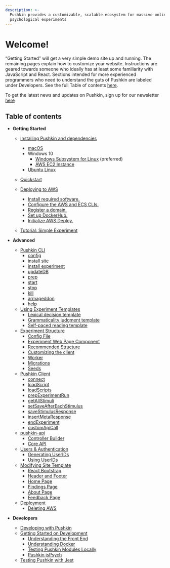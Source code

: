 ```yaml
---
description: >-
  Pushkin provides a customizable, scalable ecosystem for massive online
  psychological experiments
---
```


# Welcome!

“Getting Started” will get a very simple demo site up and running. The remaining pages explain how to customize your website. Instructions are geared towards someone who ideally has at least some familiarity with JavaScript and React. Sections intended for more experienced programmers who need to understand the guts of Pushkin are labeled under Developers. See the full Table of contents [here](./#table-of-contents).

To get the latest news and updates on Pushkin, sign up for our newsletter [here](https://groups.google.com/g/pushkinjs)

## Table of contents

* **Getting Started**
  * [Installing Pushkin and dependencies](getting-started/installing-pushkin-and-dependencies/)
    * [macOS](getting-started/installing-pushkin-and-dependencies/macos-install.md)
    * Windows 10
      * [Windows Subsystem for Linux](getting-started/installing-pushkin-and-dependencies/windows-install.md) (preferred)
      * [AWS EC2 Instance](getting-started/installing-pushkin-and-dependencies/ec2-install.md) 
    * [Ubuntu Linux](getting-started/installing-pushkin-and-dependencies/ubuntu-install.md)
  * [Quickstart](getting-started/quickstart/)
  * [Deploying to AWS](getting-started/deploying-to-aws/README.md)
    * [Install required software.](getting-started/deploying-to-aws/install-required-software.md)
    * [Configure the AWS and ECS CLIs.](getting-started/deploying-to-aws/configure-aws-and-ecs-clis.md)
    * [Register a domain.](getting-started/deploying-to-aws/domain-registration.md)
    * [Set up DockerHub.](getting-started/deploying-to-aws/dockerhub.md)
    * [Initialize AWS Deploy.](getting-started/deploying-to-aws/initializing-aws-deploy.md)

  * [Tutorial: Simple Experiment](getting-started/tutorial-simple-experiment.md)
* **Advanced**
  * [Pushkin CLI](advanced/pushkin-cli.md)
    * [config](advanced/pushkin-cli.md#config)
    * [install site](advanced/pushkin-cli.md#install-site)
    * [install experiment](advanced/pushkin-cli.md#install-experiment)
    * [updateDB](advanced/pushkin-cli.md#updatedb)
    * [prep](advanced/pushkin-cli.md#prep)
    * [start](advanced/pushkin-cli.md#start)
    * [stop](advanced/pushkin-cli.md#stop)
    * [kill](advanced/pushkin-cli.md#kill)
    * [armageddon](advanced/pushkin-cli.md#armageddon)
    * [help](advanced/pushkin-cli.md#help)
  * [Using Experiment Templates](advanced/modifying-experiment-templates/)
    * [Lexical decision template](advanced/modifying-experiment-templates/lexical-decision-template.md)
    * [Grammaticality judgment template](advanced/modifying-experiment-templates/grammaticality-judgment-template.md)
    * [Self-paced reading template](advanced/modifying-experiment-templates/self-paced-reading-template.md)
  * [Experiment Structure](advanced/experiment-structure/)
    * [Config File](advanced/experiment-structure/experiment-config-files.md)
    * [Experiment Web Page Component](advanced/experiment-structure/experiment-web-page-component.md)
    * [Recommended Structure](advanced/experiment-structure/experiment-web-page-component.md#recommended-structure)
    * [Customizing the client](advanced/experiment-structure/experiment-web-page-component.md#customizing-the-client)
    * [Worker](advanced/experiment-structure/worker-component-migration-and-seed.md#experiment-worker-component)
    * [Migrations](advanced/experiment-structure/worker-component-migration-and-seed.md#experiment-migrations)
    * [Seeds](advanced/experiment-structure/worker-component-migration-and-seed.md#experiment-seeds)
  * [Pushkin Client](advanced/pushkin-client.md)
    * [connect](advanced/pushkin-client.md#connect)
    * [loadScript](advanced/pushkin-client.md#loadscript)
    * [loadScripts](advanced/pushkin-client.md#loadscripts)
    * [prepExperimentRun](advanced/pushkin-client.md#prepexperimentrun)
    * [getAllStimuli](advanced/pushkin-client.md#getallstimuli)
    * [setSaveAfterEachStimulus](advanced/pushkin-client.md#setsaveaftereachstimulus)
    * [saveStimulusResponse](advanced/pushkin-client.md#savestimulusresponse)
    * [insertMetaResponse](advanced/pushkin-client.md#insertmetaresponse)
    * [endExperiment](advanced/pushkin-client.md#endexperiment)
    * [customApiCall](advanced/pushkin-client.md#customapicall)
  * [pushkin-api](https://pushkin-social-science-at-scale.readthedocs.io/en/latest/api/pushkin_api.html)
    * [Controller Builder](advanced/pushkin-api/api-controller-builder.md)
    * [Core API](advanced/pushkin-api/core-api.md)
  * [Users & Authentication](advanced/users-and-authentication.md)
    * [Generating UserIDs](advanced/users-and-authentication.md#generating-userids)
    * [Using UserIDs](advanced/users-and-authentication.md#using-userids)
  * [Modifying Site Template](advanced/modifying-site-template/)
    * [React Bootstrap](advanced/modifying-site-template/react-bootstrap.md)
    * [Header and Footer](advanced/modifying-site-template/header-and-footer.md)
    * [Home Page](advanced/modifying-site-template/home-page.md)
    * [Findings Page](advanced/modifying-site-template/findings-page.md)
    * [About Page](advanced/modifying-site-template/about-page.md)
    * [Feedback Page](advanced/modifying-site-template/feedback-page.md)
  * [Deployment](advanced/deploying/)
    * [Deleting AWS](advanced/deploying/awsDeletion.md)

* **Developers**
  * [Developing with Pushkin](developers/developing-with-pushkin.md)
  * [Getting Started on Development](developers/getting-started-on-development.md)
    * [Understanding the Front End](developers/getting-started-on-development.md#understanding-the-front-end)
    * [Understanding Docker](developers/getting-started-on-development.md#understanding-docker)
    * [Testing Pushkin Modules Locally](developers/getting-started-on-development.md#testing-pushkin-modules-locally)
    * [Pushkin jsPsych](https://github.com/pushkin-consortium/pushkin/tree/423120801ce745e971a197dd80d762db002b1749/docs-gitbook/developers/getting-started-on-development/README.md#pushkin-jspsych)
  * [Testing Pushkin with Jest](advanced/testing-pushkin-with-jest.md)


